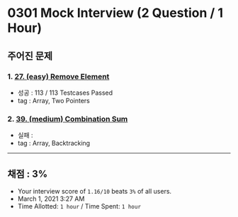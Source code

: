 # 0301 Mock Interview (2 Question / 1 Hour)

## 주어진 문제

### 1. [27. (easy) Remove Element](https://leetcode.com/problems/remove-element/)

- 성공 : 113 / 113 Testcases Passed
- tag : Array, Two Pointers

### 2. [39. (medium) Combination Sum](https://leetcode.com/problems/combination-sum/)

- 실패 :
- tag : Array, Backtracking

---

## 채점 : 3%

- Your interview score of `1.16/10` beats `3%` of all users.
- March 1, 2021 3:27 AM
- Time Allotted: `1 hour` / Time Spent: `1 hour`

